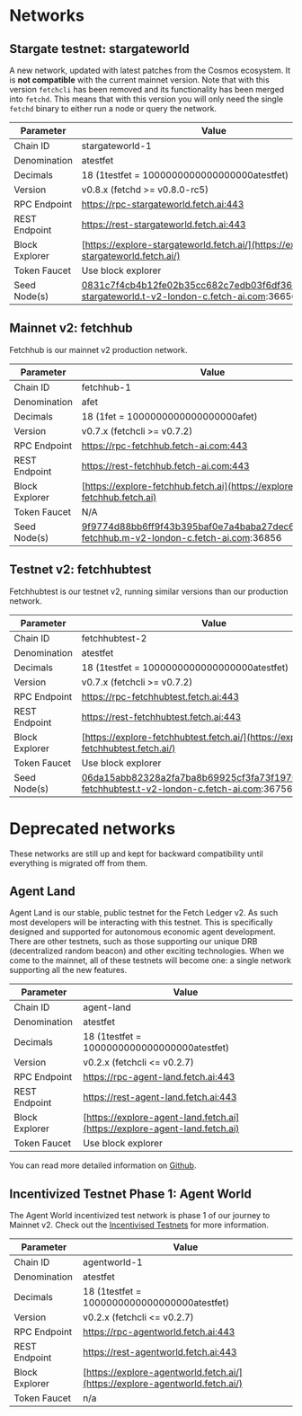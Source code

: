 # Networks

## Stargate testnet: stargateworld

A new network, updated with latest patches from the Cosmos ecosystem. It is **not compatible** with the current mainnet version.
Note that with this version `fetchcli` has been removed and its functionality has been merged into `fetchd`. This means that with this version you will only need the single `fetchd` binary to either run a node or query the network.

| Parameter      | Value                                                                                      |
| -------------- | ------------------------------------------------------------------------------------------ |
| Chain ID       | stargateworld-1                                                                            |
| Denomination   | atestfet                                                                                   |
| Decimals       | 18 (1testfet = 1000000000000000000atestfet)                                                |
| Version        | v0.8.x (fetchd >= v0.8.0-rc5)                                                              |
| RPC Endpoint   | https://rpc-stargateworld.fetch.ai:443                                                     |
| REST Endpoint  | https://rest-stargateworld.fetch.ai:443                                                    |
| Block Explorer | [https://explore-stargateworld.fetch.ai/](https://explore-stargateworld.fetch.ai/)         |
| Token Faucet   | Use block explorer                                                                         |
| Seed Node(s)   | 0831c7f4cb4b12fe02b35cc682c7edb03f6df36c@connect-stargateworld.t-v2-london-c.fetch-ai.com:36656 |


## Mainnet v2: fetchhub

Fetchhub is our mainnet v2 production network. 

| Parameter      | Value                                                                                      |
| -------------- | ------------------------------------------------------------------------------------------ |
| Chain ID       | fetchhub-1                                                                                 |
| Denomination   | afet                                                                                       |
| Decimals       | 18 (1fet = 1000000000000000000afet)                                                        |
| Version        | v0.7.x (fetchcli >= v0.7.2)                                                                |
| RPC Endpoint   | https://rpc-fetchhub.fetch-ai.com:443                                                      |
| REST Endpoint  | https://rest-fetchhub.fetch-ai.com:443                                                     |
| Block Explorer | [https://explore-fetchhub.fetch.ai](https://explore-fetchhub.fetch.ai)                     |
| Token Faucet   | N/A                                                                                        |
| Seed Node(s)   | 9f9774d88bb6ff9f43b395baf0e7a4baba27dec6@connect-fetchhub.m-v2-london-c.fetch-ai.com:36856 |

## Testnet v2: fetchhubtest

Fetchhubtest is our testnet v2, running similar versions than our production network. 

| Parameter      | Value                                                                                      |
| -------------- | ------------------------------------------------------------------------------------------ |
| Chain ID       | fetchhubtest-2                                                                             |
| Denomination   | atestfet                                                                                   |
| Decimals       | 18 (1testfet = 1000000000000000000atestfet)                                                |
| Version        | v0.7.x (fetchcli >= v0.7.2)                                                                |
| RPC Endpoint   | https://rpc-fetchhubtest.fetch.ai:443                                                      |
| REST Endpoint  | https://rest-fetchhubtest.fetch.ai:443                                                     |
| Block Explorer | [https://explore-fetchhubtest.fetch.ai/](https://explore-fetchhubtest.fetch.ai/)           |
| Token Faucet   | Use block explorer                                                                         |
| Seed Node(s)   | 06da15abb82328a2fa7ba8b69925cf3fa73f1970@connect-fetchhubtest.t-v2-london-c.fetch-ai.com:36756 |

# Deprecated networks

These networks are still up and kept for backward compatibility until everything is migrated off from them.

## Agent Land

Agent Land is our stable, public testnet for the Fetch Ledger v2. As such most developers will be interacting with this testnet. This is specifically designed and supported for autonomous economic agent development. There are other testnets, such as those supporting our unique DRB (decentralized random beacon) and other exciting technologies. When we come to the mainnet, all of these testnets will become one: a single network supporting all the new features.

| Parameter      | Value                                                                      |
| -------------- | -------------------------------------------------------------------------- |
| Chain ID       | agent-land                                                                 |
| Denomination   | atestfet                                                                   |
| Decimals       | 18 (1testfet = 1000000000000000000atestfet)                                |
| Version        | v0.2.x (fetchcli <= v0.2.7)                                                |
| RPC Endpoint   | https://rpc-agent-land.fetch.ai:443                                        |
| REST Endpoint  | https://rest-agent-land.fetch.ai:443                                       |
| Block Explorer | [https://explore-agent-land.fetch.ai](https://explore-agent-land.fetch.ai) |
| Token Faucet   | Use block explorer                                                         |

You can read more detailed information on [Github](https://github.com/fetchai/networks-agentland).

## **Incentivized Testnet Phase 1: Agent World**

The Agent World incentivized test network is phase 1 of our journey to Mainnet v2. Check out the [Incentivised Testnets](../../i_nets/) for more information.

| Parameter      | Value                                                                        |
| -------------- | ---------------------------------------------------------------------------- |
| Chain ID       | agentworld-1                                                                 |
| Denomination   | atestfet                                                                     |
| Decimals       | 18 (1testfet = 1000000000000000000atestfet)                                  |
| Version        | v0.2.x (fetchcli <= v0.2.7)                                                  |
| RPC Endpoint   | https://rpc-agentworld.fetch.ai:443                                          |
| REST Endpoint  | https://rest-agentworld.fetch.ai:443                                         |
| Block Explorer | [https://explore-agentworld.fetch.ai/](https://explore-agentworld.fetch.ai/) |
| Token Faucet   | n/a                                                                          |
